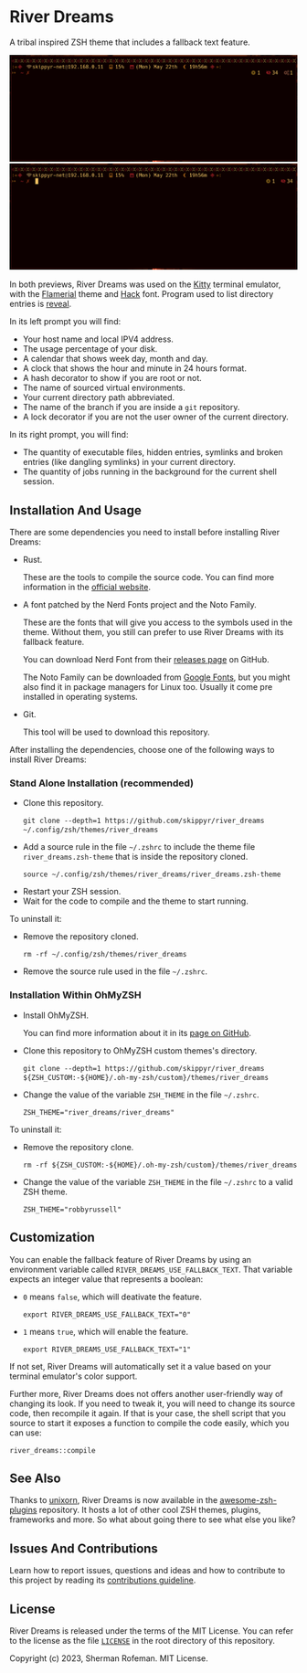 <h1>River Dreams</h1>
	<p>A tribal inspired ZSH theme that includes a fallback text feature.</p>
	<img src="./images/preview.gif"/>
	<img src="./images/preview_fallback.gif"/>
	<p>In both previews, River Dreams was used on the <a href="https://github.com/kovidgoyal/kitty">Kitty</a> terminal emulator, with the <a href="https://github.com/skippyr/flamerial">Flamerial</a> theme and <a href="https://github.com/source-foundry/Hack">Hack</a> font. Program used to list directory entries is <a href="https://github.com/skippyr/reveal">reveal</a>.</p>
	<p>In its left prompt you will find:</p>
	<ul>
		<li>Your host name and local IPV4 address.</li>
		<li>The usage percentage of your disk.</li>
		<li>A calendar that shows week day, month and day.</li>
		<li>A clock that shows the hour and minute in 24 hours format.</li>
		<li>A hash decorator to show if you are root or not.</li>
		<li>The name of sourced virtual environments.</li>
		<li>Your current directory path abbreviated.</li>
		<li>The name of the branch if you are inside a <code>git</code> repository.</li>
		<li>A lock decorator if you are not the user owner of the current directory.</li>
	</ul>
	<p>In its right prompt, you will find:</p>
	<ul>
		<li>The quantity of executable files, hidden entries, symlinks and broken entries (like dangling symlinks) in your current directory.</li>
		<li>The quantity of jobs running in the background for the current shell session.</li>
	</ul>
	<h2>Installation And Usage</h2>
		<p>There are some dependencies you need to install before installing River Dreams:</p>
		<ul>
			<li>Rust.</li>
				<p>These are the tools to compile the source code. You can find more information in the <a href="https://www.rust-lang.org/">official website</a>.</p>
			<li>A font patched by the Nerd Fonts project and the Noto Family.</li>
				<p>These are the fonts that will give you access to the symbols used in the theme. Without them, you still can prefer to use River Dreams with its fallback feature.</p>
				<p>You can download Nerd Font from their <a href="https://github.com/ryanoasis/nerd-fonts/releases">releases page</a> on GitHub.</p>
				<p>The Noto Family can be downloaded from <a href="https://fonts.google.com/noto">Google Fonts</a>, but you might also find it in package managers for Linux too. Usually it come pre installed in operating systems.</p>
			<li>Git.</li>
				<p>This tool will be used to download this repository.</p>
		</ul>
		<p>After installing the dependencies, choose one of the following ways to install River Dreams:</p>
		<h3>Stand Alone Installation (recommended)</h3>
			<ul>
				<li>Clone this repository.</li>
					<pre><code>git clone --depth=1 https://github.com/skippyr/river_dreams ~/.config/zsh/themes/river_dreams</code></pre>
				<li>Add a source rule in the file <code>~/.zshrc</code> to include the theme file <code>river_dreams.zsh-theme</code> that is inside the repository cloned.</li>
					<pre><code>source ~/.config/zsh/themes/river_dreams/river_dreams.zsh-theme</code></pre>
				<li>Restart your ZSH session.</li>
				<li>Wait for the code to compile and the theme to start running.</li>
			</ul>
			To uninstall it:
			<ul>
				<li>Remove the repository cloned.</li>
					<pre><code>rm -rf ~/.config/zsh/themes/river_dreams</code></pre>
				<li>Remove the source rule used in the file <code>~/.zshrc</code>.</li>
			</ul>
		<h3>Installation Within OhMyZSH</h3>
			<ul>
				<li>Install OhMyZSH.</li>
					<p>You can find more information about it in its <a href="https://github.com/ohmyzsh/ohmyzsh">page on GitHub</a>.</p>
				<li>Clone this repository to OhMyZSH custom themes's directory.</li>
					<pre><code>git clone --depth=1 https://github.com/skippyr/river_dreams ${ZSH_CUSTOM:-${HOME}/.oh-my-zsh/custom}/themes/river_dreams</code></pre>
				<li>Change the value of the variable <code>ZSH_THEME</code> in the file <code>~/.zshrc</code>.</li>
					<pre><code>ZSH_THEME="river_dreams/river_dreams"</code></pre>
			</ul>
			To uninstall it:
			<ul>
				<li>Remove the repository clone.</li>
					<pre><code>rm -rf ${ZSH_CUSTOM:-${HOME}/.oh-my-zsh/custom}/themes/river_dreams</code></pre>
				<li>Change the value of the variable <code>ZSH_THEME</code> in the file <code>~/.zshrc</code> to a valid ZSH theme.</li>
					<pre><code>ZSH_THEME="robbyrussell"</code></pre>
			</ul>
	<h2>Customization</h2>
		<p>You can enable the fallback feature of River Dreams by using an environment variable called <code>RIVER_DREAMS_USE_FALLBACK_TEXT</code>. That variable expects an integer value that represents a boolean:</p>
		<ul>
			<li><code>0</code> means <code>false</code>, which will deativate the feature.</li>
			<pre><code>export RIVER_DREAMS_USE_FALLBACK_TEXT="0"</code></pre>
			<li><code>1</code> means <code>true</code>, which will enable the feature.</li>
			<pre><code>export RIVER_DREAMS_USE_FALLBACK_TEXT="1"</code></pre>
		</ul>
		<p>If not set, River Dreams will automatically set it a value based on your terminal emulator's color support.</p>
		<p>Further more, River Dreams does not offers another user-friendly way of changing its look. If you need to tweak it, you will need to change its source code, then recompile it again. If that is your case, the shell script that you source to start it exposes a function to compile the code easily, which you can use:</p>
		<pre><code>river_dreams::compile</code></pre>
	<h2>See Also</h2>
			<p>Thanks to <a href="https://github.com/unixorn">unixorn</a>, River Dreams is now available in the <a href="https://github.com/unixorn/awesome-zsh-plugins">awesome-zsh-plugins</a> repository. It hosts a lot of other cool ZSH themes, plugins, frameworks and more. So what about going there to see what else you like?</p>
		<h2>Issues And Contributions</h2>
			<p>Learn how to report issues, questions and ideas and how to contribute to this project by reading its <a href="https://skippyr.github.io/materials/pages/contributions_guideline.html">contributions guideline</a>.</p>
		<h2>License</h2>
			<p>River Dreams is released under the terms of the MIT License. You can refer to the license as the file <code><a href="https://github.com/skippyr/river_dreams/blob/main/LICENSE">LICENSE</a></code> in the root directory of this repository.</p>
			<p>Copyright (c) 2023, Sherman Rofeman. MIT License.</p>

